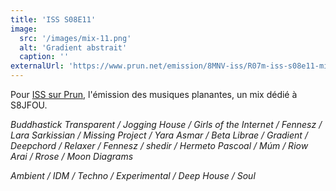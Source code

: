 ```yaml
---
title: 'ISS S08E11'
image:
  src: '/images/mix-11.png'
  alt: 'Gradient abstrait'
  caption: ''
externalUrl: 'https://www.prun.net/emission/8MNV-iss/R07m-iss-s08e11-mix-en-tout-genre'
---
```


Pour [ISS sur Prun](https://www.prun.net/emission/8MNV-iss), l'émission des musiques planantes, un mix dédié à S8JFOU.


_Buddhastick Transparent / Jogging House / Girls of the Internet / Fennesz / Lara Sarkissian / Missing Project / Yara Asmar / Beta Librae / Gradient / Deepchord / Relaxer / Fennesz / shedir / Hermeto Pascoal / Múm / Riow Arai / Rrose / Moon Diagrams_

_Ambient / IDM / Techno / Experimental / Deep House / Soul_ 
